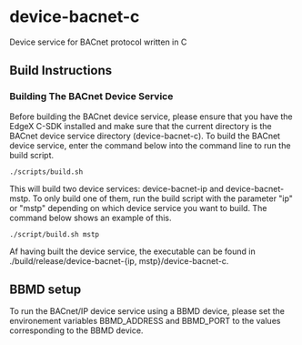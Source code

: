 # device-bacnet-c
Device service for BACnet protocol written in C

## Build Instructions

### Building The BACnet Device Service
Before building the BACnet device service, please ensure
that you have the EdgeX C-SDK installed and make sure that
the current directory is the BACnet device service directory
(device-bacnet-c). To build the BACnet device service, enter
the command below into the command line to run the build
script.

	./scripts/build.sh

This will build two device services: device-bacnet-ip and
device-bacnet-mstp. To only build one of them, run the
build script with the parameter "ip" or "mstp" depending
on which device service you want to build. The command below
shows an example of this.

	./script/build.sh mstp

Af having built the device service, the executable can be
found in ./build/release/device-bacnet-{ip,
mstp}/device-bacnet-c.

## BBMD setup
To run the BACnet/IP device service using a BBMD device,
please set the environement variables BBMD\_ADDRESS and
BBMD\_PORT to the values corresponding to the BBMD device.
